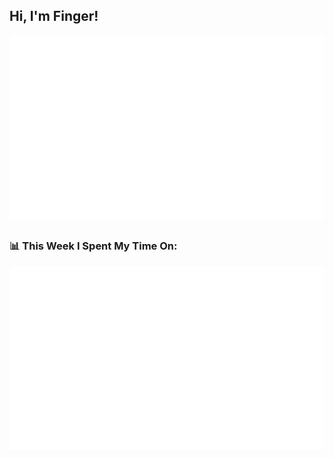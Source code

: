<h2> Hi, I'm Finger!</h2>

<img align="right" src="https://raw.githubusercontent.com/spianmo/github-stats/master/generated/overview.svg#gh-light-mode-only">

<!-- <img align="right" height="160em" src="https://github-readme-stats-eight-theta.vercel.app/api/top-langs/?username=spianmo&layout=compact&langs_count=8&theme=algolia"/>	 -->
	
```go
package main

type Me struct {
	Name   string
	Job    string
	Code   string
	Skills string
}

func main() {
	me := &Me{
		Name:   "Finger",
		Job:    "Client-side Engineer",
		Code:   "Java, Kotlin, C#, Rust and C++ and Others",
		Skills: "Android, Security, Cross-platform client, NLP, CV, ASR ^o^",
	}
	_ = me
}
```


<h3>📊 This Week I Spent My Time On:</h3>
<img align='right' src="https://raw.githubusercontent.com/spianmo/github-stats/master/generated/languages.svg#gh-light-mode-only">

<!--START_SECTION:waka-->

```txt
Python                         13 hrs 11 mins  ██████████████▒░░░░░░░░░░   57.63 %
Kotlin                         6 hrs 13 mins   ██████▓░░░░░░░░░░░░░░░░░░   27.24 %
Java                           1 hr 18 mins    █▒░░░░░░░░░░░░░░░░░░░░░░░   05.70 %
Text                           46 mins         █░░░░░░░░░░░░░░░░░░░░░░░░   03.42 %
Bash                           32 mins         ▓░░░░░░░░░░░░░░░░░░░░░░░░   02.36 %
```

<!--END_SECTION:waka-->
